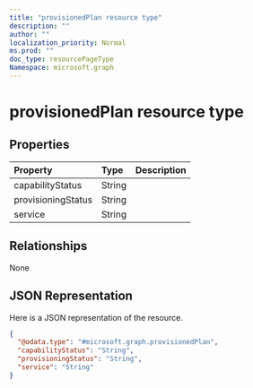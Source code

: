 ```yaml
---
title: "provisionedPlan resource type"
description: ""
author: ""
localization_priority: Normal
ms.prod: ""
doc_type: resourcePageType
Namespace: microsoft.graph
---
```



# provisionedPlan resource type



## Properties
|Property|Type|Description|
|:---|:---|:---|
|capabilityStatus|String||
|provisioningStatus|String||
|service|String||

## Relationships
None

## JSON Representation
Here is a JSON representation of the resource.
<!-- {
  "blockType": "resource",
  "@odata.type": "microsoft.graph.provisionedPlan"
}
-->
``` json
{
  "@odata.type": "#microsoft.graph.provisionedPlan",
  "capabilityStatus": "String",
  "provisioningStatus": "String",
  "service": "String"
}
```

